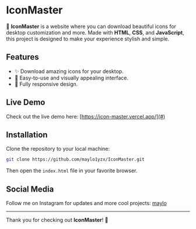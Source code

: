 # IconMaster

🎨 **IconMaster** is a website where you can download beautiful icons for desktop customization and more. Made with **HTML**, **CSS**, and **JavaScript**, this project is designed to make your experience stylish and simple.

## Features
- ✨ Download amazing icons for your desktop.
- 🌟 Easy-to-use and visually appealing interface.
- 🚀 Fully responsive design.

## Live Demo
Check out the live demo here: [https://icon-master.vercel.app/](#)
## Installation
Clone the repository to your local machine:

```bash
git clone https://github.com/maylo1yzx/IconMaster.git
```

Then open the `index.html` file in your favorite browser.


## Social Media
Follow me on Instagram for updates and more cool projects:
[maylo](https://instagram.com/maylo.yzx)

---
Thank you for checking out **IconMaster**! 🎉
